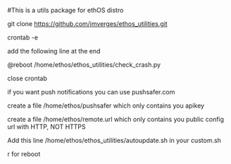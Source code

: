 #This is a utils package for ethOS distro

git clone https://github.com/jmverges/ethos_utilities.git

crontab -e

add the following line at the end

@reboot /home/ethos/ethos_utilities/check_crash.py

close crontab

if you want push notifications you can use pushsafer.com

create a file /home/ethos/pushsafer which only contains you apikey

create a file /home/ethos/remote.url which only contains you public config url with HTTP, NOT HTTPS

Add this line /home/ethos/ethos_utilities/autoupdate.sh in your custom.sh 

r for reboot